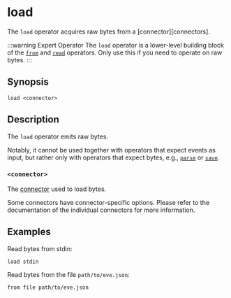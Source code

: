 # load

The `load` operator acquires raw bytes from a [connector][connectors].

:::warning Expert Operator
The `load` operator is a lower-level building block of the [`from`](from.md) and
[`read`](read.md) operators. Only use this if you need to operate on raw bytes.
:::

## Synopsis

```
load <connector>
```

## Description

The `load` operator emits raw bytes.

Notably, it cannot be used together with operators that expect events as input,
but rather only with operators that expect bytes, e.g.,
[`parse`](../transformations/parse.md) or [`save`](../sinks/save.md).

### `<connector>`

The [connector](../../connectors.md) used to load bytes.

Some connectors have connector-specific options. Please refer to the
documentation of the individual connectors for more information.

## Examples

Read bytes from stdin:

```
load stdin
```

Read bytes from the file `path/to/eve.json`:

```
from file path/to/eve.json
```
